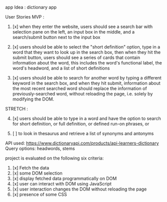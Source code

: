 app Idea : dictionary app

User Stories
MVP :
1. [x] when they enter the website, users should see a search bar with selection pane on the left, an input box in the middle, and a search/submit button next to the input box

2. [x] users should be able to select the "short definition" option, type in a word that they want to look up in the search box, then when they hit the submit button, users should see a series of cards that contain information about the word, this includes the word's functional label, the word's headword, and a list of short definitions 

3. [x] users should be able to search for another word by typing a different keyword in the search box, and when they hit submit, information about the most recent searched word should replace the information of previously-searched word, without reloading the page, i.e. solely by modifying the DOM.

STRETCH :

4. [x] users should be able to type in a word and have the option to search for short definition, or full definition, or defined run-on phrases, or 

5. [ ] to look in thesaurus and retrieve a list of synonyms and antonyms


API used: 
https://www.dictionaryapi.com/products/api-learners-dictionary
Query options:  headwords, stems


project is evaluated on the following six criteria:
1. [x] Fetch the data
2. [x] some DOM selection
3. [x] display fetched data programmatically on DOM
4. [x] user can interact with DOM using JavaScript
5. [x] user interaction changes the DOM without reloading the page
6. [x] presence of some CSS



